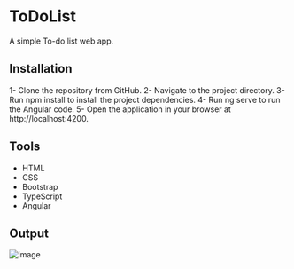 # ToDoList

A simple To-do list web app.

## Installation

1- Clone the repository from GitHub.
2- Navigate to the project directory.
3- Run npm install to install the project dependencies.
4- Run ng serve to run the Angular code.
5- Open the application in your browser at http://localhost:4200.

## Tools
- HTML
- CSS
- Bootstrap
- TypeScript
- Angular

## Output
![image](https://github.com/Jawahirah/To-Do-list-Angular/assets/100805895/83e73765-4bf8-4a11-8df4-54a9e9c46bbc)
